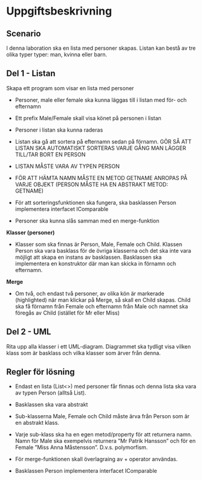 # Uppgiftsbeskrivning

## Scenario
I denna laboration ska en lista med personer skapas. Listan kan bestå av tre olika typer typer: man, kvinna eller barn.

## Del 1 - Listan
Skapa ett program som visar en lista med personer

- Personer, male eller female ska kunna läggas till i listan med för- och efternamn

- Ett prefix Male/Female skall visa könet på personen i listan

- Personer i listan ska kunna raderas

- Listan ska gå att sortera på efternamn sedan på förnamn. GÖR SÅ ATT LISTAN SKA AUTOMATISKT SORTERAS VARJE GÅNG MAN LÄGGER TILL/TAR BORT EN PERSON

- LISTAN MÅSTE VARA AV TYPEN PERSON

- FÖR ATT HÄMTA NAMN MÅSTE EN METOD GETNAME ANROPAS PÅ VARJE OBJEKT (PERSON MÅSTE HA EN ABSTRAKT METOD: GETNAME)

- För att sorteringsfunktionen ska fungera, ska basklassen Person implementera interfacet IComparable

- Personer ska kunna slås samman med en merge-funktion

**Klasser (personer)**

- Klasser som ska finnas är Person, Male, Female och Child. Klassen Person ska vara basklass för de övriga klasserna och det ska inte vara möjligt att skapa en instans av basklassen. Basklassen ska implementera en konstruktor där man kan skicka in förnamn och efternamn.

**Merge**

- Om två, och endast två personer, av olika kön är markerade (highlighted) när man klickar på Merge, så skall en Child skapas. Child ska få förnamn från Female och efternamn från Male och namnet ska föregås av Child (istället för Mr eller Miss)

## Del 2 - UML

Rita upp alla klasser i ett UML-diagram. Diagrammet ska tydligt visa vilken klass som är basklass och vilka klasser som ärver från denna.

## Regler för lösning

- Endast en lista (List<>) med personer får finnas och denna lista ska vara av typen Person (alltså List<Person>).

- Basklassen ska vara abstrakt

- Sub-klasserna Male, Female och Child måste ärva från Person som är en abstrakt klass.

- Varje sub-klass ska ha en egen metod/property för att returnera namn. Namn för Male ska exempelvis returnera ”Mr Patrik Hansson” och för en Female ”Miss Anna Måstensson”. D.v.s. polymorfism.

- För merge-funktionen skall överlagraing av + operator användas.

- Basklassen Person implementera interfacet IComparable
